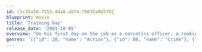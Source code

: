 ```yaml
---
id: c1c35a58-7553-4da8-a5f4-79835a0b5f02
blueprint: movie
title: 'Training Day'
release_date: '2001-10-05'
overview: "On his first day on the job as a narcotics officer, a rookie cop works with a rogue detective who isn't what he appears."
genres: '[{"id": 28, "name": "Action"}, {"id": 80, "name": "Crime"}, {"id": 18, "name": "Drama"}, {"id": 53, "name": "Thriller"}]'
---
```

